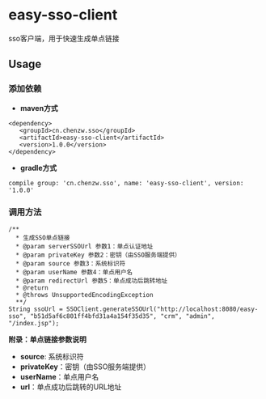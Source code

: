 # easy-sso-client

sso客户端，用于快速生成单点链接

## Usage

### 添加依赖

- **maven方式**
 
 ```
<dependency>
    <groupId>cn.chenzw.sso</groupId>
    <artifactId>easy-sso-client</artifactId>
    <version>1.0.0</version>
</dependency>

```

- **gradle方式**

```
compile group: 'cn.chenzw.sso', name: 'easy-sso-client', version: '1.0.0'
```


### 调用方法

```
/**
  * 生成SSO单点链接
  * @param serverSSOUrl 参数1：单点认证地址
  * @param privateKey 参数2：密钥（由SSO服务端提供）
  * @param source 参数3：系统标识符
  * @param userName 参数4：单点用户名
  * @param redirectUrl 参数5：单点成功后跳转地址
  * @return
  * @throws UnsupportedEncodingException
  **/
String ssoUrl = SSOClient.generateSSOUrl("http://localhost:8080/easy-sso", "b51d5af6c801ff4bfd31a4a154f35d35", "crm", "admin", "/index.jsp");
```

**附录：单点链接参数说明**
- **source**: 系统标识符
- **privateKey**：密钥（由SSO服务端提供）
- **userName**：单点用户名
- **url**：单点成功后跳转的URL地址
